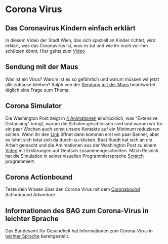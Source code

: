 # Corona Virus

## Das Coronavirus Kindern einfach erklärt

In diesem Video der Stadt Wien, das sich speziell an Kinder richtet, wird erklärt, was das Coronavirus ist, was es tut und wie ihr euch vor ihm schützen könnt. Hier gehts zum [Video](https://youtu.be/_kU4oCmRFTw)

## Sendung mit der Maus

Was ist ein Virus? Warum ist es so gefährlich und warum müssen wir jetzt alle zuhause bleiben? Ralph von der [Sendung mit der Maus](https://www.wdrmaus.de/extras/mausthemen/corona/index.php5) beantwortet täglich eine Frage zum Thema.

## Corona Simulator

Die Washington Post zeigt in [4 Animationen](https://www.washingtonpost.com/graphics/2020/world/corona-simulator/) eindrücklich, was "Extensive Distancing" bringt, warum
die Schulen geschlossen sind und warum wir für ein paar Wochen auch sonst unsere Kontakte auf ein Minimum reduzieren sollten.
Wenn ihr den [Link](https://www.washingtonpost.com/graphics/2020/world/corona-simulator/)
öffnet dann kommen erst ein paar Banner, aber es lohnt sich total sich da durch-zu-klicken.
Beat Ruedt hat sich an die Arbeit gemacht und die Amimationen aus der Washington Post zu einem [Video](https://www.youtube.com/watch?v=lbOSHEnqcVo) mit Erklärungen auf Deutsch zusammengeschnitten. 
Mitch Resnick hat die Simulation in seiner visuellen Programmiersprache [Scratch](https://scratch.mit.edu/projects/376656449) programmiert.

## Corona Actionbound

Teste dein Wissen über den Corona Virus mit dem [Coronabound](https://actionbound.com/bound/coronabound) Actionbound Adventure.

## Informationen des BAG zum Corona-Virus in leichter Sprache

Das Bundesamt für Gesundheit hat Informationen zum Corona-Virus in [leichter Sprache](https://www.bag.admin.ch/bag/de/home/krankheiten/ausbrueche-epidemien-pandemien/aktuelle-ausbrueche-epidemien/novel-cov/leichte-sprache.html) bereitgestellt.
